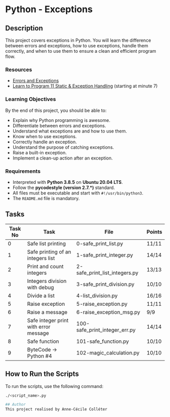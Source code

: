 # Python - Exceptions

## Description
This project covers exceptions in Python. You will learn the difference between errors and exceptions, how to use exceptions, handle them correctly, and when to use them to ensure a clean and efficient program flow.

### Resources
- [Errors and Exceptions](https://docs.python.org/3/tutorial/errors.html)
- [Learn to Program 11 Static & Exception Handling](https://www.youtube.com/watch?v=7oi7OeRC2vQ) (starting at minute 7)

### Learning Objectives
By the end of this project, you should be able to:
- Explain why Python programming is awesome.
- Differentiate between errors and exceptions.
- Understand what exceptions are and how to use them.
- Know when to use exceptions.
- Correctly handle an exception.
- Understand the purpose of catching exceptions.
- Raise a built-in exception.
- Implement a clean-up action after an exception.

### Requirements
- Interpreted with **Python 3.8.5** on **Ubuntu 20.04 LTS**.
- Follow the **pycodestyle (version 2.7.\*)** standard.
- All files must be executable and start with `#!/usr/bin/python3`.
- The `README.md` file is mandatory.

## Tasks

| Task No | Task                                      | File                                | Points |
|---------|-------------------------------------------|-------------------------------------|--------|
| 0       | Safe list printing                        | 0-safe_print_list.py                | 11/11  |
| 1       | Safe printing of an integers list         | 1-safe_print_integer.py             | 14/14  |
| 2       | Print and count integers                  | 2-safe_print_list_integers.py       | 13/13  |
| 3       | Integers division with debug              | 3-safe_print_division.py            | 10/10  |
| 4       | Divide a list                             | 4-list_division.py                  | 16/16  |
| 5       | Raise exception                           | 5-raise_exception.py                | 11/11  |
| 6       | Raise a message                           | 6-raise_exception_msg.py            | 9/9    |
| 7       | Safe integer print with error message     | 100-safe_print_integer_err.py       | 14/14  |
| 8       | Safe function                             | 101-safe_function.py                | 10/10  |
| 9       | ByteCode -> Python #4                     | 102-magic_calculation.py            | 10/10  |

## How to Run the Scripts
To run the scripts, use the following command:
```bash
./<script_name>.py

## Author
This project realised by Anne-Cécile Colléter
